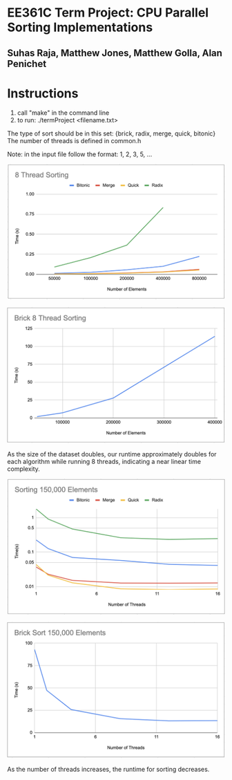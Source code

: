 # EE361C Term Project: CPU Parallel Sorting Implementations
## Suhas Raja, Matthew Jones, Matthew Golla, Alan Penichet

# Instructions

1. call "make" in the command line
2. to run: ./termProject <filename.txt>  <type of sort>

The type of sort should be in this set: {brick, radix, merge, quick, bitonic}
The number of threads is defined in common.h

Note: in the input file follow the format: 1, 2, 3, 5, ... 

![Performance on increasingly sized datasets](/8threadsorting.png)

![Performance on increasingly sized datasets](/bricksorting.png)

As the size of the dataset doubles, our runtime approximately doubles for each algorithm while running 8 threads, indicating a near linear time complexity.


![Performance as threads increase](/sort150.png)

![Performance as threads increase](/bricksort150.png)

As the number of threads increases, the runtime for sorting decreases.
